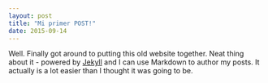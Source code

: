 ```yaml
---
layout: post
title: "Mi primer POST!"
date: 2015-09-14
---
```


Well. Finally got around to putting this old website together.
Neat thing about it - powered by [Jekyll](http://jekyllrb.com) and I can use Markdown to author my posts. 
It actually is a lot easier than I thought it was going to be.
